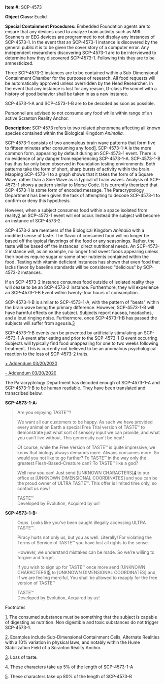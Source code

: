 **Item #:** SCP-4573

**Object Class:** Euclid

**Special Containment Procedures:** Embedded Foundation agents are to ensure that any devices used to analyze brain activity such as MRI Scanners or EEG devices are programmed to not display any instances of SCP-4573-1. In the event that an SCP-4573-1 instance is discovered by the general public it is to be given the cover story of a computer error. Any independent researchers discovering SCP-4573-1 are to be interviewed to determine how they discovered SCP-4573-1. Following this they are to be amnesticized.

Three SCP-4573-2 instances are to be contained within a Sub-Dimensional Containment Chamber for the purposes of research. All food requests will be automatically approved unless overridden by the Head Researcher. In the event that any instance is lost for any reason, D-class Personnel with a history of good behavior shall be taken in as a new instance.

SCP-4573-1-A and SCP-4573-1-B are to be decoded as soon as possible.

Personnel are advised to not consume any food while within range of an active Scranton Reality Anchor.

**Description:** SCP-4573 refers to two related phenomena affecting all known species contained within the Biological Kingdom _Animalia._

SCP-4573-1 consists of two anomalous brain wave patterns that form five to fifteen minutes after consuming any food[1](javascript:;). SCP-4573-1-A is the more common form, appearing by default during an SCP-4573-1 event. There is no evidence of any danger from experiencing SCP-4573-1-A. SCP-4573-1-B has thus far only been observed in Foundation testing environments. Both patterns take the form of short, sharp bursts of activity within the brain. Mapping SCP-4573-1 to a graph shows that it takes the form of a Square Wave, rather than a Sine Wave as is typical of brain waves. Analysis of SCP-4573-1 shows a pattern similar to Morse Code. It is currently theorized that SCP-4573-1 is some form of encoded message. The Paracryptology Department has been given the task of attempting to decode SCP-4573-1 to confirm or deny this hypothesis.

However, when a subject consumes food within a space isolated from reality[2](javascript:;) an SCP-4573-1 event will not occur. Instead the subject will become an instance of SCP-4573-2.

SCP-4573-2 are members of the Biological Kingdom _Animalia_ with a modified sense of taste. The flavor of consumed food will no longer be based off the typical flavorings of the food or any seasonings. Rather, the taste will be based off the instances' direct nutritional needs. An SCP-4573-2 instance will, as an example, no longer find sweet foods appealing unless their bodies require sugar or some other nutrients contained within the food. Testing with vitamin deficient instances has shown that even food that lacks flavor by baseline standards will be considered "delicious" by SCP-4573-2 instances.

If an SCP-4573-2 instance consumes food outside of isolated reality they will cease to be an SCP-4573-2 instance. Furthermore, they will experience an SCP-4573-1-B Event within twenty-four hours of consumption.

SCP-4573-1-B is similar to SCP-4573-1-A, with the pattern of "beats" within the brain wave being the primary difference. However, SCP-4573-1-B will have harmful effects on the subject. Subjects report nausea, headaches, and a loud ringing noise. Furthermore, once SCP-4573-1-B has passed the subjects will suffer from ageusia.[3](javascript:;)

SCP-4573-1-B events can be prevented by artificially stimulating an SCP-4573-1-A event after eating and prior to the SCP-4573-1-B event occurring. Subjects will typically find food unappealing for one to two weeks following treatment. This is currently not believed to be an anomalous psychological reaction to the loss of SCP-4573-2 traits.

[+ Addendum 03/20/2020](javascript:;)

[\- Addendum 03/20/2020](javascript:;)

The Paracryptology Department has decoded enough of SCP-4573-1-A and SCP-4573-1-B to be human readable. They have been translated and transcribed below.

**SCP-4573-1-A:**

> Are you enjoying TASTE™?
> 
> We want all our customers to be happy. As such we have provided every animal on Earth a special Free Trial version of TASTE™ to demonstrate just what sort of sensory input we can provide, and what you can't live without. This generosity can't be beat!
> 
> Of course, while the Free Version of TASTE™ is quite impressive, we know that biology always demands more. Always consumes more. So would you not like to go further? To TASTE™ in the way only the greatest Flesh-Based-Creature can? To TASTE™ like a god?
> 
> Well now you can! Just send \[UNKNOWN CHARACTERS\][4](javascript:;) to our office at \[UNKNOWN DIMENSIONAL COORDINATES\] and you can be the proud owner of ULTRA TASTE™. This offer is limited time only, so contact us now!
> 
> TASTE™  
> Developed by Evolution, Acquired by us!

**SCP-4573-1-B:**

> Oops. Looks like you've been caught illegally accessing ULTRA TASTE™.
> 
> Piracy hurts not only us, but you as well. Literally! For violating the Terms of Service of TASTE™ you have lost all rights to the sense.
> 
> However, we understand mistakes can be made. So we're willing to forgive and forget.
> 
> If you wish to sign up for TASTE™ once more send \[UNKNOWN CHARACTERS\][5](javascript:;) to \[UNKNOWN DIMENSIONAL COORDINATES\] and, if we are feeling merciful, You shall be allowed to reapply for the free version of TASTE™
> 
> TASTE™  
> Developed by Evolution, Acquired by us!

Footnotes

[1](javascript:;). The consumed substance must be something that the subject is capable of digesting as nutrition. Non digestible and toxic substances do not trigger SCP-4573-1.

[2](javascript:;). Examples include Sub-Dimensional Containment Cells, Alternate Realities with a 10% variation in physical laws, and notably within the Hume Stabilization Field of a Scranton Reality Anchor.

[3](javascript:;). Loss of taste.

[4](javascript:;). These characters take up 5% of the length of SCP-4573-1-A

[5](javascript:;). These characters take up 80% of the length of SCP-4573-B